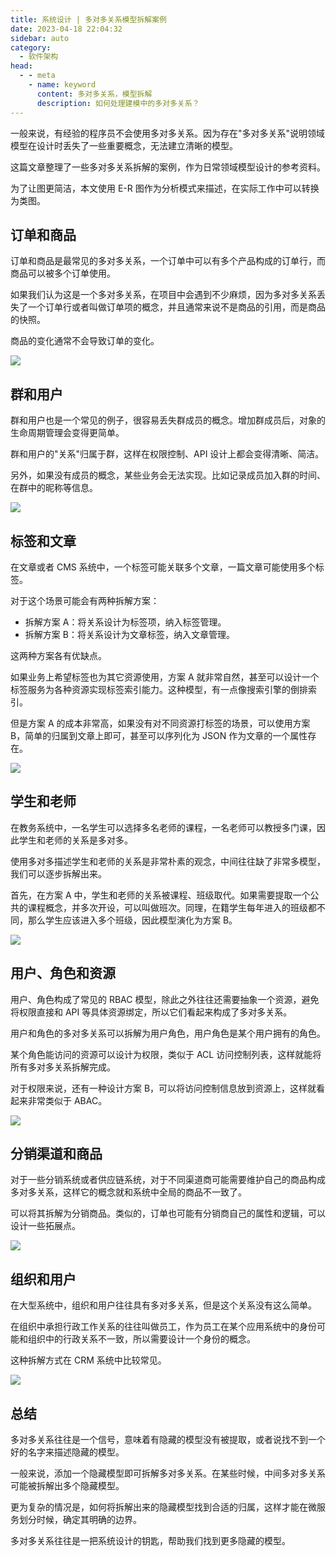 ```yaml
---
title: 系统设计 | 多对多关系模型拆解案例
date: 2023-04-18 22:04:32
sidebar: auto
category: 
  - 软件架构
head:
  - - meta
    - name: keyword
      content: 多对多关系，模型拆解
      description: 如何处理建模中的多对多关系？
---
```


一般来说，有经验的程序员不会使用多对多关系。因为存在"多对多关系"说明领域模型在设计时丢失了一些重要概念，无法建立清晰的模型。

这篇文章整理了一些多对多关系拆解的案例，作为日常领域模型设计的参考资料。

为了让图更简洁，本文使用 E-R 图作为分析模式来描述，在实际工作中可以转换为类图。

## 订单和商品

订单和商品是最常见的多对多关系，一个订单中可以有多个产品构成的订单行，而商品可以被多个订单使用。

如果我们认为这是一个多对多关系，在项目中会遇到不少麻烦，因为多对多关系丢失了一个订单行或者叫做订单项的概念，并且通常来说不是商品的引用，而是商品的快照。

商品的变化通常不会导致订单的变化。

![](./many-to-many-handling/order-product.png)

## 群和用户

群和用户也是一个常见的例子，很容易丢失群成员的概念。增加群成员后，对象的生命周期管理会变得更简单。

群和用户的"关系"归属于群，这样在权限控制、API 设计上都会变得清晰、简洁。

另外，如果没有成员的概念，某些业务会无法实现。比如记录成员加入群的时间、在群中的昵称等信息。

![](./many-to-many-handling/group-user.png)

## 标签和文章

在文章或者 CMS 系统中，一个标签可能关联多个文章，一篇文章可能使用多个标签。

对于这个场景可能会有两种拆解方案：

- 拆解方案 A：将关系设计为标签项，纳入标签管理。
- 拆解方案 B：将关系设计为文章标签，纳入文章管理。

这两种方案各有优缺点。

如果业务上希望标签也为其它资源使用，方案 A 就非常自然，甚至可以设计一个标签服务为各种资源实现标签索引能力。这种模型，有一点像搜索引擎的倒排索引。

但是方案 A 的成本非常高，如果没有对不同资源打标签的场景，可以使用方案 B，简单的归属到文章上即可，甚至可以序列化为 JSON 作为文章的一个属性存在。

![](./many-to-many-handling/label-article.png)

## 学生和老师

在教务系统中，一名学生可以选择多名老师的课程，一名老师可以教授多门课，因此学生和老师的关系是多对多。

使用多对多描述学生和老师的关系是非常朴素的观念，中间往往缺了非常多模型，我们可以逐步拆解出来。

首先，在方案 A 中，学生和老师的关系被课程、班级取代。如果需要提取一个公共的课程概念，并多次开设，可以叫做班次。同理，在籍学生每年进入的班级都不同，那么学生应该进入多个班级，因此模型演化为方案 B。

![](./many-to-many-handling/student-user.png)

## 用户、角色和资源

用户、角色构成了常见的 RBAC 模型，除此之外往往还需要抽象一个资源，避免将权限直接和 API 等具体资源绑定，所以它们看起来构成了多对多关系。

用户和角色的多对多关系可以拆解为用户角色，用户角色是某个用户拥有的角色。

某个角色能访问的资源可以设计为权限，类似于 ACL 访问控制列表，这样就能将所有多对多关系拆解完成。

对于权限来说，还有一种设计方案 B，可以将访问控制信息放到资源上，这样就看起来非常类似于 ABAC。

![](./many-to-many-handling/user-role.png)

## 分销渠道和商品

对于一些分销系统或者供应链系统，对于不同渠道商可能需要维护自己的商品构成多对多关系，这样它的概念就和系统中全局的商品不一致了。

可以将其拆解为分销商品。类似的，订单也可能有分销商自己的属性和逻辑，可以设计一些拓展点。

![](./many-to-many-handling/channel-item.png)

## 组织和用户

在大型系统中，组织和用户往往具有多对多关系，但是这个关系没有这么简单。

在组织中承担行政工作关系的往往叫做员工，作为员工在某个应用系统中的身份可能和组织中的行政关系不一致，所以需要设计一个身份的概念。

这种拆解方式在 CRM 系统中比较常见。

![](./many-to-many-handling/org-user.png)

## 总结

多对多关系往往是一个信号，意味着有隐藏的模型没有被提取，或者说找不到一个好的名字来描述隐藏的模型。

一般来说，添加一个隐藏模型即可拆解多对多关系。在某些时候，中间多对多关系可能被拆解出多个隐藏模型。

更为复杂的情况是，如何将拆解出来的隐藏模型找到合适的归属，这样才能在微服务划分时候，确定其明确的边界。

多对多关系往往是一把系统设计的钥匙，帮助我们找到更多隐藏的模型。
